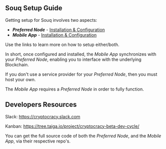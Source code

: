 Souq Setup Guide
---------------

Getting setup for Souq involves two aspects:

  - _**Preferred Node**_ - [Installation & Configuration](http://)
  - _**Mobile App**_ - [Installation & Configuration](http://)

Use the links to learn more on how to setup either/both.

In short, once configured and installed, the _Mobile App_ synchronizes with your _Preferred Node_, enabling you to interface with the underlying Blockchain.

If you don't use a service provider for your _Preferred Node_, then you must host your own.

The _Mobile App_ requires a _Preferred Node_ in order to fully function.

## Developers Resources

Slack: https://cryptocracy.slack.com

Kanban: https://tree.taiga.io/project/cryptocracy-beta-dev-cycle/


You can get the full source code of both the _Preferred Node_, and the _Mobile App_, via their respective repo's.
